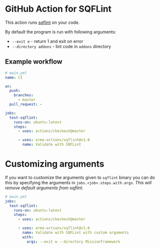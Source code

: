 # GitHub Action for SQFLint

This action runs [sqflint](https://github.com/LordGolias/sqflint) on your code.

By default the program is run with following arguments:
  - `--exit e` - return 1 and exit on error
  - `--directory addons` - lint code in `addons` directory

## Example workflow

```yml
# main.yml
name: CI

on:
  push:
    branches:
      - master
  pull_request: ~

jobs:
  test-sqflint:
    runs-on: ubuntu-latest
    steps:
      - uses: actions/checkout@master

      - uses: arma-actions/sqflint@v1.0
        name: Validate with SQFLint
```

# Customizing arguments

If you want to customize the arguments given to `sqflint` binary you can do this by specifying the arguments in `jobs.<job>.steps.with.args`. *This will remove default arguments from sqflint.*

```yml
# main.yml
jobs:
  test-sqflint:
    runs-on: ubuntu-latest
    steps:
      - uses: actions/checkout@master

      - uses: arma-actions/sqflint@v1.0
        name: Validate with SQFLint with custom arguments
        with:
          args: --exit w --directory Missionframework
```